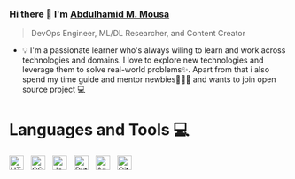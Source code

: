 ### Hi there 👋 I'm [Abdulhamid M. Mousa](https://www.linkedin.com/in/abdulhamid-m-mousa-833a49204/)
> DevOps Engineer, ML/DL Researcher, and Content Creator

- 💡 I'm a passionate learner who's always wiling to learn and work across technologies and domains. I love to explore new technologies and leverage them to solve real-world problems✨. Apart from that i also spend my time guide and mentor newbies👨🏽‍💻 and wants to join open source project 💻

# Languages and Tools 💻  
<img align="left" alt="HTML5" width="26px" src="https://cdn.jsdelivr.net/gh/devicons/devicon/icons/html5/html5-original.svg" style="padding-right:10px;" />
<img align="left" alt="CSS3" width="26px" src="https://cdn.jsdelivr.net/gh/devicons/devicon/icons/css3/css3-original.svg" style="padding-right:10px;" />
<img align="left" alt="JavaScript" width="26px" src="https://cdn.jsdelivr.net/gh/devicons/devicon/icons/javascript/javascript-original.svg" style="padding-right:10px;" />
<img align="left" alt="Python" width="26px" src="https://upload.wikimedia.org/wikipedia/commons/thumb/c/c3/Python-logo-notext.svg/1200px-Python-logo-notext.svg.png" style="padding-right:10px;" />
<img align="left" alt="Ansible" width="26px" src="https://github.com/Abdulhamid97Mousa/Abdulhamid97Mousa/blob/main/imgs/2022-11-18_9-04-47.png?raw=true" style="padding-right:10px;" />
<img align="left" alt="Git" width="26px" src="https://cdn.jsdelivr.net/gh/devicons/devicon/icons/git/git-original.svg" style="padding-right:10px;" />
<br>


<!--START_SECTION:badges-->
<!--END_SECTION:badges-->
